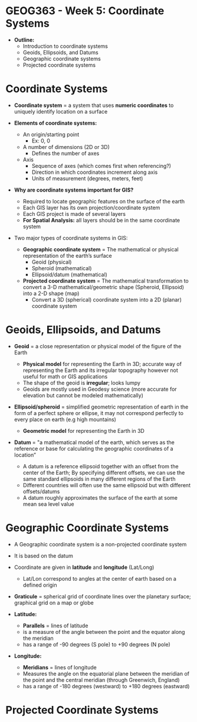 # GEOG363 - Week 5: Coordinate Systems
- **Outline:**
    - Introduction to coordinate systems
    - Geoids, Ellipsoids, and Datums
    - Geographic coordinate systems
    - Projected coordinate systems

# Coordinate Systems
- **Coordinate system** = a system that uses **numeric coordinates** to uniquely identify location on a surface

- **Elements of coordinate systems:**
    - An origin/starting point
        - Ex: 0, 0
    - A number of dimensions (2D or 3D)
        - Defines the number of axes
    - Axis
        - Sequence of axes (which comes first when referencing?)
        - Direction in which coordinates increment along axis
        - Units of measurement (degrees, meters, feet)

- **Why are coordinate systems important for GIS?**
    - Required to locate geographic features on the surface of the earth
    - Each GIS layer has its own projection/coordinate system
    - Each GIS project is made of several layers
    - **For Spatial Analysis:** all layers should be in the same coordinate system

- Two major types of coordinate systems in GIS:
    - **Geographic coordinate system** = The mathematical or physical representation of the earth’s surface
        - Geoid (physical)
        - Spheroid (mathematical)
        - Ellipsoid/datum (mathematical)
    - **Projected coordinate system** = The mathematical transformation to convert a 3-D mathematical/geometric shape (Spheroid, Ellipsoid) into a 2-D shape (map)
        - Convert a 3D (spherical) coordinate system into a 2D (planar) coordinate system

# Geoids, Ellipsoids, and Datums
- **Geoid** = a close representation or physical model of the figure of the Earth
    - **Physical model** for representing the Earth in 3D; accurate way of representing the Earth and its irregular topography however not useful for math or GIS applications
    - The shape of the geoid is **irregular**; looks lumpy
    - Geoids are mostly used in Geodesy science (more accurate for elevation but cannot be modeled mathematically)

- **Ellipsoid/spheroid** = simplified geometric representation of earth in the form of a perfect sphere or ellipse, it may not correspond perfectly to every place on earth (e.g high mountains)
    - **Geometric model** for representing the Earth in 3D

- **Datum** = "a mathematical model of the earth, which serves as the reference or base for calculating the geographic coordinates of a location”
    - A datum is a reference ellipsoid together with an offset from the center of the Earth; By specifying different offsets, we can use the same standard ellipsoids in many different regions of the Earth
    - Different countries will often use the same ellipsoid but with different offsets/datums
    - A datum roughly approximates the surface of the earth at some mean sea level value

# Geographic Coordinate Systems
- A Geographic coordinate system is a non-projected coordinate system
- It is based on the datum
- Coordinate are given in **latitude** and **longitude** (Lat/Long)
    - Lat/Lon correspond to angles at the center of earth based on a defined origin

- **Graticule** = spherical grid of coordinate lines over the planetary surface; graphical grid on a map or globe

- **Latitude:**
    - **Parallels** = lines of latitude
    - is a measure of the angle between the point and the equator along the meridian
    - has a range of -90 degrees (S pole) to +90 degrees (N pole)

- **Longitude:**
    - **Meridians** = lines of longitude
    - Measures the angle on the equatorial plane between the meridian of the point and the central meridian (through Greenwich, England)
    - has a range of -180 degrees (westward) to +180 degrees (eastward)

# Projected Coordinate Systems
